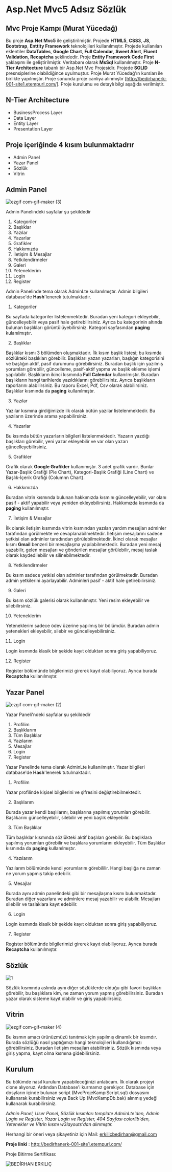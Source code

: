 # Asp.Net Mvc5 Adsız Sözlük
## Mvc Proje Kampı (Murat Yücedağ)

 Bu proje **Asp.Net Mvc5** ile geliştirilmiştir. Projede **HTML5**, **CSS3**, **JS**, **Bootstrap**, **Enttity Framework** teknolojileri kullanılmıştır. Projede kullanılan eklentiler **DataTables**, **Google Chart**, **Full Calendar**, **Sweet Alert**, **Fluent Validation**, **Recaptcha** şeklindedir. Proje **Entity Framework Code First** yaklaşımı ile geliştirilmiştir. Veritabanı olarak **MsSql** kullanılmıştır. Proje **N-Tier Architecture** tabanlı bir Asp.Net Mvc Projesidir. Projede **SOLID** presnsiplerine olabildiğince uyulmuştur. Proje Murat Yücedağ'ın kursları ile birlikte yapılmıştır. Proje sonunda proje canlıya alınmıştır [http://bedirhanerk-001-site1.etempurl.com/]. Proje kurulumu ve detaylı bilgi aşağıda verilmiştir.
 
## N-Tier Architecture
 
 - BusinessProcess Layer
 - Data Layer
 - Entity Layer
 - Presentation Layer

## Proje içeriğinde 4 kısım bulunmaktadrır

- Admin Panel
- Yazar Panel
- Sözlük
- Vitrin 

## Admin Panel

![ezgif com-gif-maker (3)](https://user-images.githubusercontent.com/65186980/125351651-0206bf80-e369-11eb-8eee-5ebaa5ccd3c9.gif)

Admin Panelindeki sayfalar şu şekildedir

1. Kategoriler
2. Başlıklar
3. Yazılar
4. Yazarlar
5. Grafikler
6. Hakkımızda
7. İletişim & Mesajlar
8. Yetkilendirmeler
9. Galeri
10. Yeteneklerim
11. Login
12. Register

 Admin Panelinde tema olarak AdminLte kullanılmıştır. Admin bilgileri database'de **Hash**'lenerek tutulmaktadır.

1. Kategoriler

 Bu sayfada kategoriler listelenmektedir. Buradan yeni kategori ekleyebilir, güncelleyebilir veya pasif hale getirebilirsiniz. Ayrıca bu kategorinin altında bulunan başlıkları görüntülüyebilirsiniz. Kategori sayfasından **paging** kulanılmıştır.
 
 2. Başlıklar

 Başlıklar kısmı 3 bölümden oluşmaktadır. İlk kısım başlık listesi; bu kısımda sözlükteki başlıkları görebilir. Başlıkları yazan yazarları, başlığın kategorisini ve başlığın aktif, pasif durumunu görebilirsiniz. Buradan başlık için yazılmış yorumları görebilir, güncelleme, pasif-aktif yapma ve başlık ekleme işlemi yapılabilir. Başlıkların ikinci kısmında **Full Calendar** kullanılmıştır. Buradan başlıkların hangi tarihlerde yazıldıklarını görebilirsiniz. Ayrıca başlıkların raporlarını alabilirsiniz. Bu raporu Excel, Pdf, Csv olarak alabilirsiniz. Başlıklar kısmında da **paging** kullanılmıştır.
 
 3. Yazılar

 Yazılar kısmına girdiğimizde ilk olarak bütün yazılar listelenmektedir. Bu yazıların üzerinde arama yapabilirsiniz.

 4. Yazarlar

 Bu kısımda bütün yazarların bilgileri listelenmektedir. Yazarın yazdığı başlıkları görebilir, yeni yazar ekleyebilir ve var olan yazarı güncelleyebilirsiniz.
 
 5. Grafikler
 
 Grafik olarak **Google Grafikler** kullanımıştır. 3 adet grafik vardır. Bunlar Yazar-Başlık Grafiği (Pie Chart), Kategori-Başlık Grafiği (Line Chart) ve Başlık-İçerik Grafiği (Columnn Chart).
 
 6. Hakkımızda
 
 Buradan vitrin kısmında bulunan hakkımızda kısmını güncelleyebilir, var olanı pasif - aktif yapabilir veya yeniden ekleyebilirsiniz. Hakkımızda kısmında da **paging** kullanılmıştır.
 
 7. İletişim & Mesajlar
 
 İlk olarak iletişim kısmında vitrin kısmından yazılan yardım mesajları adminler tarafından görülmekte ve cevaplanabilmektedir. İletişim mesajlarını sadece yetkisi olan adminler taradından görülebilmektedir. İkinci olarak mesajlar kısmı **Gmail** benzeri bir mesajlaşma yapılabilmektedir. Buradan yeni mesaj yazabilir, gelen mesajları ve gönderilen mesajlar görülebilir, mesaj taslak olarak kaydedilebilir ve silinebilmektedir.
 
 8. Yetkilendirmeler

 Bu kısım sadece yetkisi olan adminler tarafından görülmektedir. Buradan admin yetkilerini ayarlayabilir. Adminleri pasif - aktif hale getirebilirsiniz.
 
 9. Galeri
 
 Bu kısım sözlük galerisi olarak kullanılmıştır. Yeni resim ekleyebilir ve silebilirsiniz.
 
 10. Yeteneklerim

 Yeteneklerim sadece ödev üzerine yapılmış bir bölümdür. Buradan admin yetenekleri ekleyebilir, silebir ve güncelleyebilirsiniz.
 
 11. Login

 Login kısmında klasik bir şekide kayıt olduktan sonra giriş yapabiliyoruz.
 
 12. Register

 Register bölümünde bilgilerimizi girerek kayıt olabiliyoruz. Ayrıca burada **Recaptcha** kullanılmıştır.
 
 ## Yazar Panel
 
 ![ezgif com-gif-maker (2)](https://user-images.githubusercontent.com/65186980/125351095-53627f00-e368-11eb-884c-92de79c524d9.gif)
 
 Yazar Paneli'ndeki sayfalar şu şekildedir
 
 1. Profilim
 2. Başlıklarım
 3. Tüm Başlıklar
 4. Yazılarım
 5. Mesajlar
 6. Login
 7. Register
 
 Yazar Panelinde tema olarak AdminLte kullanılmıştır. Yazar bilgileri database'de **Hash**'lenerek tutulmaktadır.
 
 1. Profilim

 Yazar profilinde kişisel bilgilerini ve şifresini değiştirebilmektedir.
 
 2. Başlılarım

 Burada yazar kendi başlılarını, başlılarına yapılmış yorumları görebilir. Başlıkarını güncelleyebilir, silebilir ve yeni başlık ekleyebilir.
 
 3. Tüm Başlıklar
 
 Tüm başlıklar kısmında sözlükteki aktif başlıları görebilir. Bu başlıklara yapılmış yorumları görebilir ve başlılara yorumlarını ekleyebilir. Tüm Başlıklar kısmında da **paging** kullanılmıştır.
 
 4. Yazılarım

 Yazılarım bölümünde kendi yorumlarını görebililir. Hangi başlığa ne zaman ne yorum yapmış takip edebilir.
 
 5. Mesajlar

 Burada aynı admin panelindeki gibi bir mesajlaşma kısmı bulunmaktadır. Buradan diğer yazarlara ve adminlere mesaj yazabilir ve alabilir. Mesajları silebilir ve taslaklara kayıt edebilir.
 
 6. Login

 Login kısmında klasik bir şekide kayıt olduktan sonra giriş yapabiliyoruz.

 7. Register 

 Register bölümünde bilgilerimizi girerek kayıt olabiliyoruz. Ayrıca burada **Recaptcha** kullanılmıştır.
 
 
 ## Sözlük
 
 ![1](https://user-images.githubusercontent.com/65186980/125352848-755d0100-e36a-11eb-8752-2c0432af1b1a.PNG)

 Sözlük kısmında aslında aynı diğer sözlüklerde olduğu gibi favori başlıkları görebilir, bu başlıklara kim, ne zaman yorum yapmış görebilirsiniz. Buradan yazar olarak sisteme kayıt olabilir ve giriş yapabilirsiniz.
 
 ## Vitrin
 
 ![ezgif com-gif-maker (4)](https://user-images.githubusercontent.com/65186980/125353464-45622d80-e36b-11eb-93b3-bfebdc2c7340.gif)
 
 Bu kısmın amacı ürünüzmüzü tanıtmak için yapılmış dinamik bir kısımdır. Burada sözlüğü nasıl yaptığımızı hangi teknolojileri kullandığımızı görebilirsiniz. Buradan iletişim mesajları atabilirsiniz. Sözük kısmında veya giriş yapma, kayıt olma kısmına gidebilirsiniz.
 
 ## Kurulum

 Bu bölümde nasıl kurulum yapabileceğinizi anlatıcam. İlk olarak projeyi clone alıyoruz. Ardından  Database'i kurmamız gerekiyor. Database için dosyların içinde bulunan script (MvcProjeKampıScript.sql) dosyasını kullanarak kurabilirsiniz veya Back Up (MvcKampDb.bak) alınmış yedeği kullanarak kurabilirsiniz.
 
 *Admin Panel, User Panel, Sözlük kısımları template AdminLte'den, Admin Login ve Register, Yazar Login ve Register, 404 Sayfası colorlib'den, Yetenekler ve Vitrin kısmı w3layouts'dan alınmıştır.*
 
 Herhangi bir öneri veya şikayetiniz için Mail: erkilicbedirhan@gmail.com
 
 **Proje linki** : http://bedirhanerk-001-site1.etempurl.com/
 
Proje Bitirme Sertifikası:

![BEDİRHAN ERKILIÇ](https://user-images.githubusercontent.com/65186980/125415860-76fd5fc5-9747-4f34-938c-eccb98e05be4.jpg)
